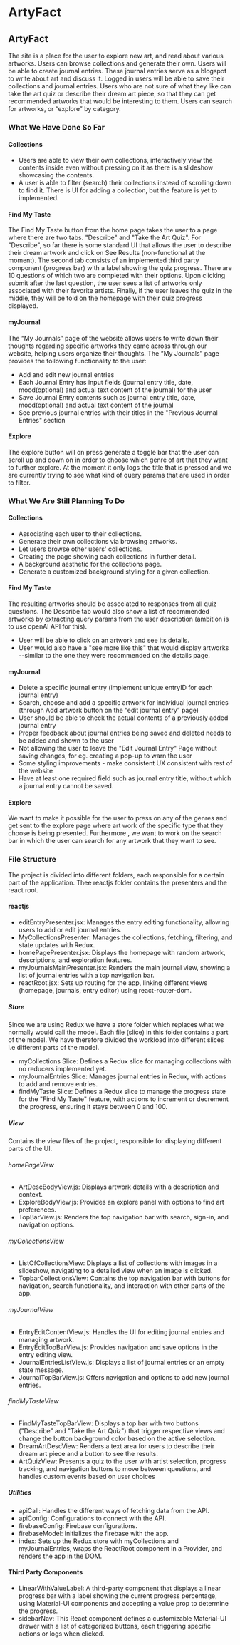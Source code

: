 # ArtyFact

## ArtyFact

The site is a place for the user to explore new art, and read about various artworks. Users can browse collections and generate their own. Users will be able to create journal entries. These journal entries serve as a blogspot to write about art and discuss it. Logged in users will be able to save their collections and journal entries. Users who are not sure of what they like can take the art quiz or describe their dream art piece, so that they can get recommended artworks that would be interesting to them. Users can search for artworks, or “explore” by category.

### What We Have Done So Far

#### Collections

- Users are able to view their own collections, interactively view the contents inside even without pressing on it as there is a slideshow showcasing the contents.
- A user is able to filter (search) their collections instead of scrolling down to find it. There is UI for adding a collection, but the feature is yet to implemented.

#### Find My Taste
The Find My Taste button from the home page takes the user to a page where there are two tabs. "Describe" and "Take the Art Quiz". For "Describe", so far there is some standard UI that allows the user to describe their dream artwork and click on See Results (non-functional at the moment). The second tab consists of an implemented third party component (progress bar) with a label showing the quiz progress. There are 10 questions of which two are completed with their options. Upon clicking submit after the last question, the user sees a list of artworks only associated with their favorite artists.
Finally, if the user leaves the quiz in the middle, they will be told on the homepage with their quiz progress displayed.

#### myJournal
The “My Journals” page of the website allows users to write down their thoughts regarding specific artworks they came across through our website, helping users organize their thoughts. The “My Journals” page provides the following functionality to the user:
- Add and edit new journal entries
- Each Journal Entry has input fields (journal entry title, date, mood(optional) and actual text content of the journal) for the user
- Save Journal Entry contents such as journal entry title, date, mood(optional) and actual text content of the journal
- See previous journal entries with their titles in the "Previous Journal Entries" section


#### Explore
The explore button will on press generate a toggle bar that the user can scroll up and down on in order to choose which genre of art that they want to further explore. At the moment it only logs the title that is pressed and we are currently trying to see what kind of query params that are used in order to filter.

### What We Are Still Planning To Do

#### Collections
- Associating each user to their collections.
- Generate their own collections via browsing artworks.
- Let users browse other users' collections.
- Creating the page showing each collections in further detail.
- A background aesthetic for the collections page.
- Generate a customized background styling for a given collection.


#### Find My Taste
The resulting artworks should be associated to responses from all quiz questions. The Describe tab would also show a list of recommended artworks by extracting query params from the user description (ambition is to use openAI API for this).
- User will be able to click on an artwork and see its details.
- User would also have a "see more like this" that would display artworks --similar to the one they were recommended on the details page. 

#### myJournal
- Delete a specific journal entry (implement unique entryID for each journal entry)
- Search, choose and add a specific artwork for individual journal entries (through Add artwork button on the “edit journal entry” page)
- User should be able to check the actual contents of a previously added journal entry
- Proper feedback about journal entries being saved and deleted needs to be added and shown to the user
- Not allowing the user to leave the "Edit Journal Entry" Page without saving changes, for eg. creating a pop-up to warn the user
- Some styling improvements - make consistent UX consistent with rest of the website
- Have at least one required field such as journal entry title, without which a journal entry cannot be saved.


#### Explore
We want to make it possible for the user to press on any of the genres and get sent to the explore page where art work of the specific type that they choose is being presented. Furthermore , we want to work on the search bar in which the user can search for any artwork that they want to see.

### File Structure
The project is divided into different folders, each responsible for a certain part of the application. Thee reactjs folder contains the presenters and the react root.

#### reactjs
- editEntryPresenter.jsx: Manages the entry editing functionality, allowing users to add or edit journal entries.
- MyCollectionsPresenter: Manages the collections, fetching, filtering, and state updates with Redux.
- homePagePresenter.jsx: Displays the homepage with random artwork, descriptions, and exploration features.
- myJournalsMainPresenter.jsx: Renders the main journal view, showing a list of journal entries with a top navigation bar.
- reactRoot.jsx: Sets up routing for the app, linking different views (homepage, journals, entry editor) using react-router-dom.

##### Store
Since we are using Redux we have a store folder which replaces what we normally would call the model. Each file (slice) in this folder contains a part of the model. We have therefore divided the workload into different slices i.e different parts of the model.

- myCollections Slice: Defines a Redux slice for managing collections with no reducers implemented yet.
- myJournalEntries Slice: Manages journal entries in Redux, with actions to add and remove entries.
- findMyTaste Slice: Defines a Redux slice to manage the progress state for the "Find My Taste" feature, with actions to increment or decrement the progress, ensuring it stays between 0 and 100.

##### View
Contains the view files of the project, responsible for displaying different parts of the UI.

###### homePageView
- ArtDescBodyView.js: Displays artwork details with a description and context.
- ExploreBodyView.js: Provides an explore panel with options to find art preferences.
- TopBarView.js: Renders the top navigation bar with search, sign-in, and navigation options.

###### myCollectionsView
- ListOfCollectionsView: Displays a list of collections with images in a slideshow, navigating to a detailed view when an image is clicked.
- TopbarCollectionsView: Contains the top navigation bar with buttons for navigation, search functionality, and interaction with other parts of the app.

###### myJournalView
- EntryEditContentView.js: Handles the UI for editing journal entries and managing artwork.
- EntryEditTopBarView.js: Provides navigation and save options in the entry editing view.
- JournalEntriesListView.js: Displays a list of journal entries or an empty state message.
- JournalTopBarView.js: Offers navigation and options to add new journal entries.

###### findMyTasteView
- FindMyTasteTopBarView: Displays a top bar with two buttons ("Describe" and "Take the Art Quiz") that trigger respective views and change the button background color based on the active selection.
- DreamArtDescView: Renders a text area for users to describe their dream art piece and a button to see the results.
- ArtQuizView: Presents a quiz to the user with artist selection, progress tracking, and navigation buttons to move between questions, and handles custom events based on user choices


##### Utilities
- apiCall: Handles the different ways of fetching data from the API.
- apiConfig: Configurations to connect with the API.
- firebaseConfig: Firebase configurations.
- firebaseModel: Initializes the firebase with the app.
- index: Sets up the Redux store with myCollections and myJournalEntries, wraps the ReactRoot component in a Provider, and renders the app in the DOM.

#### Third Party Components
- LinearWithValueLabel: A third-party component that displays a linear progress bar with a label showing the current progress percentage, using Material-UI components and accepting a value prop to determine the progress.
- sidebarNav: This React component defines a customizable Material-UI drawer with a list of categorized buttons, each triggering specific actions or logs when clicked.

